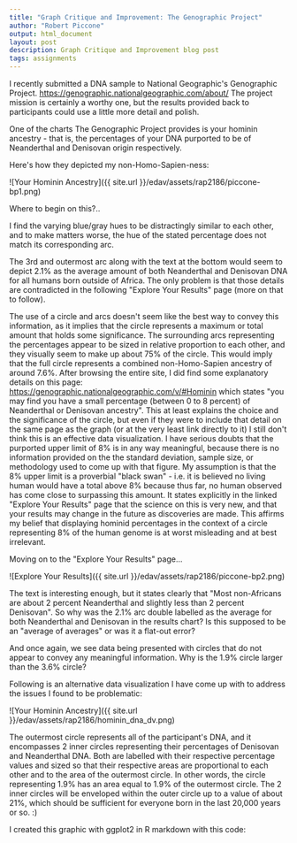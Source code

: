 ```yaml
---
title: "Graph Critique and Improvement: The Genographic Project"
author: "Robert Piccone"
output: html_document
layout: post
description: Graph Critique and Improvement blog post
tags: assignments
---
```


I recently submitted a DNA sample to National Geographic's Genographic Project. https://genographic.nationalgeographic.com/about/
The project mission is certainly a worthy one, but the results provided back to participants could use a little more detail and polish.

One of the charts The Genographic Project provides is your hominin ancestry - that is, the percentages of your DNA purported to be of Neanderthal and Denisovan origin respectively.

Here's how they depicted my non-Homo-Sapien-ness:

![Your Hominin Ancestry]({{ site.url }}/edav/assets/rap2186/piccone-bp1.png)

Where to begin on this?..

I find the varying blue/gray hues to be distractingly similar to each other, and to make matters worse, the hue of the stated percentage does not match its corresponding arc. 

The 3rd and outermost arc along with the text at the bottom would seem to depict 2.1% as the average amount of both Neanderthal and Denisovan DNA for all humans born outside of Africa.
The only problem is that those details are contradicted in the following "Explore Your Results" page (more on that to follow).

The use of a circle and arcs doesn't seem like the best way to convey this information, as it implies that the circle represents a maximum or total amount that holds some significance.
The surrounding arcs representing the percentages appear to be sized in relative proportion to each other, and they visually seem to make up about 75% of the circle. This would imply that the full circle represents a combined non-Homo-Sapien ancestry of around 7.6%.
After browsing the entire site, I did find some explanatory details on this page: https://genographic.nationalgeographic.com/v/#Hominin which states "you may find you have a small percentage (between 0 to 8 percent) of Neanderthal or Denisovan ancestry".
This at least explains the choice and the significance of the circle, but even if they were to include that detail on the same page as the graph (or at the very least link directly to it) I still don't think this is an effective data visualization. I have serious doubts that the purported upper limit of 8% is in any way meaningful, because
there is no information provided on the the standard deviation, sample size, or methodology used to come up with that figure. My assumption is that the 8% upper limit is a proverbial "black swan" - i.e. it is believed no living human would have a total above 8% because thus far, no human observed has come close to surpassing this amount.
It states explicitly in the linked "Explore Your Results" page that the science on this is very new, and that your results may change in the future as discoveries are made. This affirms my belief that displaying hominid percentages in the context of a circle representing 8% of the human genome is at worst misleading and at best irrelevant.

Moving on to the "Explore Your Results" page...

![Explore Your Results]({{ site.url }}/edav/assets/rap2186/piccone-bp2.png)

The text is interesting enough, but it states clearly that "Most non-Africans are about 2 percent Neanderthal and slightly less than 2 percent Denisovan". 
So why was the 2.1% arc double labelled as the average for both Neanderthal and Denisovan in the results chart? Is this supposed to be an "average of averages" or was it a flat-out error?

And once again, we see data being presented with circles that do not appear to convey any meaningful information. Why is the 1.9% circle larger than the 3.6% circle?

Following is an alternative data visualization I have come up with to address the issues I found to be problematic:

![Your Hominin Ancestry]({{ site.url }}/edav/assets/rap2186/hominin_dna_dv.png)

The outermost circle represents all of the participant's DNA, and it encompasses 2 inner circles representing their percentages of Denisovan and Neanderthal DNA. 
Both are labelled with their respective percentage values and sized so that their respective areas are proportional to each other and to the area of the outermost circle.
In other words, the circle representing 1.9% has an area equal to 1.9% of the outermost circle. The 2 inner circles will be enveloped within the outer circle up to a value of about 21%, which should be sufficient for everyone born in the last 20,000 years or so. :)

I created this graphic with ggplot2 in R markdown with this code:

